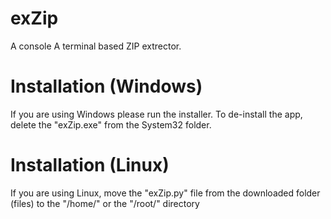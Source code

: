 # exZip
A console A terminal based ZIP extrector.

# Installation (Windows)
If you are using Windows please run the installer.
To de-install the app, delete the "exZip.exe" from the System32 folder.

# Installation (Linux)
If you are using Linux, move the "exZip.py" file from the
downloaded folder (files) to the "/home/" or the "/root/" directory
